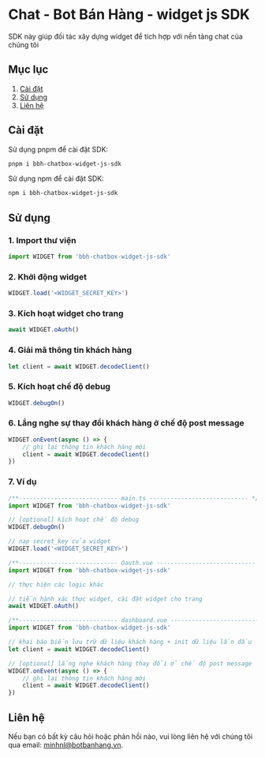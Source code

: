 # Chat - Bot Bán Hàng - widget js SDK 

SDK này giúp đối tác xây dựng widget để tích hợp với nền tảng chat của chúng tôi

## Mục lục

1. [Cài đặt](#cài-đặt)
2. [Sử dụng](#sử-dụng)
3. [Liên hệ](#liên-hệ)

## Cài đặt

Sử dụng pnpm để cài đặt SDK:

```bash
pnpm i bbh-chatbox-widget-js-sdk
```

Sử dụng npm để cài đặt SDK:

```bash
npm i bbh-chatbox-widget-js-sdk
```

## Sử dụng

### 1. Import thư viện
```typescript
import WIDGET from 'bbh-chatbox-widget-js-sdk'
```

### 2. Khởi động widget
```typescript
WIDGET.load('<WIDGET_SECRET_KEY>')
```
### 3. Kích hoạt widget cho trang
```typescript
await WIDGET.oAuth()
```
### 4. Giải mã thông tin khách hàng
```typescript
let client = await WIDGET.decodeClient()
```
### 5. Kích hoạt chế độ debug
```typescript
WIDGET.debugOn()
```
### 6. Lắng nghe sự thay đổi khách hàng ở chế độ post message
```typescript
WIDGET.onEvent(async () => {
    // ghi lại thông tin khách hàng mới
    client = await WIDGET.decodeClient()
})
```

### 7. Ví dụ
```typescript
/**---------------------------- main.ts ---------------------------- */
import WIDGET from 'bbh-chatbox-widget-js-sdk'

// [optional] kích hoạt chế độ debug
WIDGET.debugOn()

// nạp secret_key của widget
WIDGET.load('<WIDGET_SECRET_KEY>')

/**---------------------------- Oauth.vue ---------------------------- */
import WIDGET from 'bbh-chatbox-widget-js-sdk'

// thực hiện các logic khác

// tiến hành xác thực widget, cài đặt widget cho trang
await WIDGET.oAuth()

/**---------------------------- dashboard.vue ---------------------------- */
import WIDGET from 'bbh-chatbox-widget-js-sdk'

// khai báo biến lưu trữ dữ liệu khách hàng + init dữ liệu lần đầu
let client = await WIDGET.decodeClient()

// [optional] lắng nghe khách hàng thay đổi ở chế độ post message
WIDGET.onEvent(async () => {
    // ghi lại thông tin khách hàng mới
    client = await WIDGET.decodeClient()
})
```

## Liên hệ
Nếu bạn có bất kỳ câu hỏi hoặc phản hồi nào, vui lòng liên hệ với chúng tôi qua email: minhnl@botbanhang.vn.
